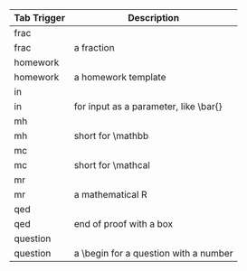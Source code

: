|Tab Trigger|Description|
 |---|---|
|frac|
|frac|a fraction|
|homework|
|homework|a homework template|
|in|
|in|for input as a parameter, like \bar{}|
|mh|
|mh|short for \mathbb|
|mc|
|mc|short for \mathcal|
|mr|
|mr|a mathematical R|
|qed|
|qed|end of proof with a box|
|question|
|question|a \begin for a question with a number|
